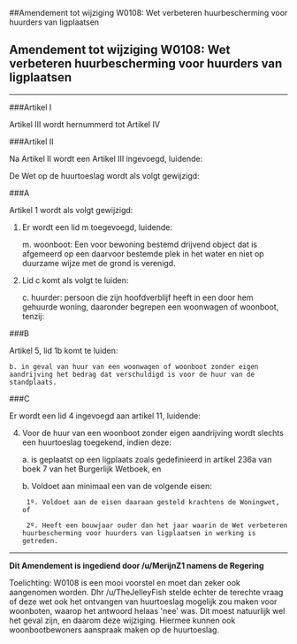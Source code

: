 ##Amendement tot wijziging W0108: Wet verbeteren huurbescherming voor huurders van ligplaatsen 
 
## Amendement tot wijziging W0108: Wet verbeteren huurbescherming voor huurders van ligplaatsen

---

###Artikel I

Artikel III wordt hernummerd tot Artikel IV

###Artikel II  

Na Artikel II wordt een Artikel III ingevoegd, luidende:  
  
De Wet op de huurtoeslag wordt als volgt gewijzigd:  

###A

Artikel 1 wordt als volgt gewijzigd:  

1. Er wordt een lid m toegevoegd, luidende:  

	m. woonboot: Een voor bewoning bestemd drijvend object dat is afgemeerd op een daarvoor bestemde plek in het water en niet op duurzame wijze met de grond is verenigd.  

2. Lid c komt als volgt te luiden:  

	c. huurder: persoon die zijn hoofdverblijf heeft in een door hem gehuurde woning, daaronder begrepen een woonwagen of woonboot, tenzij:  
	
###B

Artikel 5, lid 1b komt te luiden:  

	b. in geval van huur van een woonwagen of woonboot zonder eigen aandrijving het bedrag dat verschuldigd is voor de huur van de standplaats.  

###C

Er wordt een lid 4 ingevoegd aan artikel 11, luidende:  

4. Voor de huur van een woonboot zonder eigen aandrijving wordt slechts een huurtoeslag toegekend, indien deze:  

	a. is geplaatst op een ligplaats zoals gedefinieerd in artikel 236a van boek 7 van het Burgerlijk Wetboek, en   

	b. Voldoet aan minimaal een van de volgende eisen:  

		1º. Voldoet aan de eisen daaraan gesteld krachtens de Woningwet, of  

		2º. Heeft een bouwjaar ouder dan het jaar waarin de Wet verbeteren huurbescherming voor huurders van ligplaatsen in werking is getreden.  

---

**Dit Amendement is ingediend door /u/MerijnZ1 namens de Regering**

Toelichting: W0108 is een mooi voorstel en moet dan zeker ook aangenomen worden. Dhr /u/TheJelleyFish stelde echter de terechte vraag of deze wet ook het ontvangen van huurtoeslag mogelijk zou maken voor woonboten, waarop het antwoord helaas 'nee' was. Dit moest natuurlijk wel het geval zijn, en daarom deze wijziging. Hiermee kunnen ook woonbootbewoners aanspraak maken op de huurtoeslag.